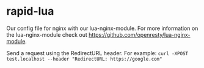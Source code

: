 # rapid-lua
Our config file for nginx with our lua-nginx-module. For more information on the lua-nginx-module check out https://github.com/openresty/lua-nginx-module.

Send a request using the RedirectURL header. For example: `curl -XPOST test.localhost --header "RedirectURL: https://google.com"`
